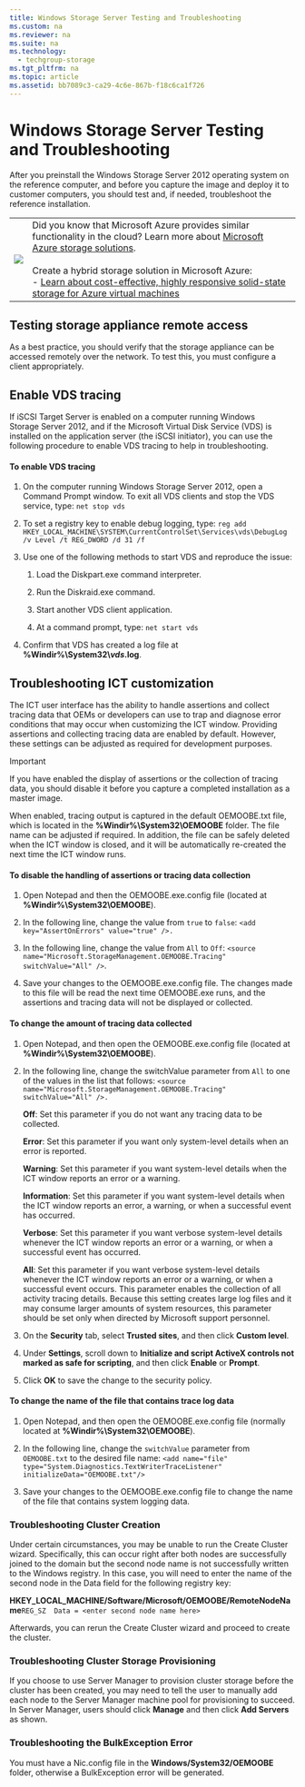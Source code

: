 ```yaml
---
title: Windows Storage Server Testing and Troubleshooting
ms.custom: na
ms.reviewer: na
ms.suite: na
ms.technology: 
  - techgroup-storage
ms.tgt_pltfrm: na
ms.topic: article
ms.assetid: bb7089c3-ca29-4c6e-867b-f18c6ca1f726
---
```

# Windows Storage Server Testing and Troubleshooting
After you preinstall the Windows Storage Server 2012 operating system on the reference computer, and before you capture the image and deploy it to customer computers, you should test and, if needed, troubleshoot the reference installation.  
  
|||  
|-|-|  
|![](b93f8edc-baa1-46ad-aed5-99c8690273c0)|Did you know that Microsoft Azure provides similar functionality in the cloud? Learn more about [Microsoft Azure storage solutions](http://aka.ms/y03tdi).<br /><br />Create a hybrid storage solution in Microsoft Azure:<br />\- [Learn about cost\-effective, highly responsive solid\-state storage for Azure virtual machines](http://aka.ms/xmo126)|  
  
## Testing storage appliance remote access  
As a best practice, you should verify that the storage appliance can be accessed remotely over the network. To test this, you must configure a client appropriately.  
  
## Enable VDS tracing  
If iSCSI Target Server is enabled on a computer running Windows Storage Server 2012, and if the Microsoft Virtual Disk Service \(VDS\) is installed on the application server \(the iSCSI initiator\), you can use the following procedure to enable VDS tracing to help in troubleshooting.  
  
#### To enable VDS tracing  
  
1.  On the computer running Windows Storage Server 2012, open a Command Prompt window. To exit all VDS clients and stop the VDS service, type: `net stop vds`  
  
2.  To set a registry key to enable debug logging, type: `reg add HKEY_LOCAL_MACHINE\SYSTEM\CurrentControlSet\Services\vds\DebugLog /v Level /t REG_DWORD /d 31 /f`  
  
3.  Use one of the following methods to start VDS and reproduce the issue:  
  
    1.  Load the Diskpart.exe command interpreter.  
  
    2.  Run the Diskraid.exe command.  
  
    3.  Start another VDS client application.  
  
    4.  At a command prompt, type: `net start vds`  
  
4.  Confirm that VDS has created a log file at **%Windir%\\System32\\$vds$.log**.  
  
## Troubleshooting ICT customization  
The ICT user interface has the ability to handle assertions and collect tracing data that OEMs or developers can use to trap and diagnose error conditions that may occur when customizing the ICT window. Providing assertions and collecting tracing data are enabled by default. However, these settings can be adjusted as required for development purposes.  
  
> [!IMPORTANT]  
> If you have enabled the display of assertions or the collection of tracing data, you should disable it before you capture a completed installation as a master image.  
  
When enabled, tracing output is captured in the default OEMOOBE.txt file, which is located in the **%Windir%\\System32\\OEMOOBE** folder. The file name can be adjusted if required. In addition, the file can be safely deleted when the ICT window is closed, and it will be automatically re\-created the next time the ICT window runs.  
  
#### To disable the handling of assertions or tracing data collection  
  
1.  Open Notepad and then the OEMOOBE.exe.config file \(located at **%Windir%\\System32\\OEMOOBE**\).  
  
2.  In the following line, change the value from `true` to `false`: `<add key="AssertOnErrors" value="true" />.`  
  
3.  In the following line, change the value from `All` to `Off`: `<source name="Microsoft.StorageManagement.OEMOOBE.Tracing" switchValue="All" />`.  
  
4.  Save your changes to the OEMOOBE.exe.config file. The changes made to this file will be read the next time OEMOOBE.exe runs, and the assertions and tracing data will not be displayed or collected.  
  
#### To change the amount of tracing data collected  
  
1.  Open Notepad, and then open the OEMOOBE.exe.config file \(located at **%Windir%\\System32\\OEMOOBE**\).  
  
2.  In the following line, change the switchValue parameter from `All` to one of the values in the list that follows: `<source name="Microsoft.StorageManagement.OEMOOBE.Tracing" switchValue="All" />.`  
  
    **Off**: Set this parameter if you do not want any tracing data to be collected.  
  
    **Error**: Set this parameter if you want only system\-level details when an error is reported.  
  
    **Warning**: Set this parameter if you want system\-level details when the ICT window reports an error or a warning.  
  
    **Information**: Set this parameter if you want system\-level details when the ICT window reports an error, a warning, or when a successful event has occurred.  
  
    **Verbose**: Set this parameter if you want verbose system\-level details whenever the ICT window reports an error or a warning, or when a successful event has occurred.  
  
    **All**: Set this parameter if you want verbose system\-level details whenever the ICT window reports an error or a warning, or when a successful event occurs. This parameter enables the collection of all activity tracing details. Because this setting creates large log files and it may consume larger amounts of system resources, this parameter should be set only when directed by Microsoft support personnel.  
  
3.  On the **Security** tab, select **Trusted sites**, and then click **Custom level**.  
  
4.  Under **Settings**, scroll down to **Initialize and script ActiveX controls not marked as safe for scripting**, and then click **Enable** or **Prompt**.  
  
5.  Click **OK** to save the change to the security policy.  
  
#### To change the name of the file that contains trace log data  
  
1.  Open Notepad, and then open the OEMOOBE.exe.config file \(normally located at **%Windir%\\System32\\OEMOOBE**\).  
  
2.  In the following line, change the `switchValue` parameter from `OEMOOBE.txt` to the desired file name: `<add name="file" type="System.Diagnostics.TextWriterTraceListener" initializeData="OEMOOBE.txt"/>`  
  
3.  Save your changes to the OEMOOBE.exe.config file to change the name of the file that contains system logging data.  
  
### Troubleshooting Cluster Creation  
Under certain circumstances, you may be unable to run the Create Cluster wizard. Specifically, this can occur right after both nodes are successfully joined to the domain but the second node name is not successfully written to the Windows registry. In this case, you will need to enter the name of the second node in the Data field for the following registry key:  
  
**HKEY\_LOCAL\_MACHINE\/Software\/Microsoft\/OEMOOBE\/RemoteNodeName**`REG_SZ  Data = <enter second node name here>`  
  
Afterwards, you can rerun the Create Cluster wizard and proceed to create the cluster.  
  
### Troubleshooting Cluster Storage Provisioning  
If you choose to use Server Manager to provision cluster storage before the cluster has been created, you may need to tell the user to manually add each node to the Server Manager machine pool for provisioning to succeed. In Server Manager, users should click **Manage** and then click **Add Servers** as shown.  
  
### Troubleshooting the BulkException Error  
You must have a Nic.config file in the **Windows\/System32\/OEMOOBE** folder, otherwise a BulkException error will be generated.  
  
